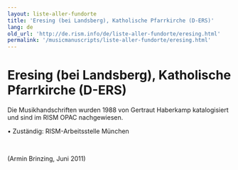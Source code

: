 ```yaml
---
layout: liste-aller-fundorte
title: 'Eresing (bei Landsberg), Katholische Pfarrkirche (D-ERS)'
lang: de
old_url: 'http://de.rism.info/de/liste-aller-fundorte/eresing.html'
permalink: '/musicmanuscripts/liste-aller-fundorte/eresing.html'
---
```



# Eresing (bei Landsberg), Katholische Pfarrkirche (D-ERS)

Die Musikhandschriften wurden 1988 von Gertraut Haberkamp katalogisiert und sind im RISM OPAC nachgewiesen.

• Zuständig: RISM-Arbeitsstelle München

&nbsp;

(Armin Brinzing, Juni 2011)

